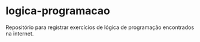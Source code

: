# logica-programacao

Repositório para registrar exercícios de lógica de programação encontrados na internet.
